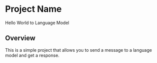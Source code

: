 # Project Name
Hello World to Language Model

## Overview

This is a simple project that allows you to send a message to a language model and get a response.
